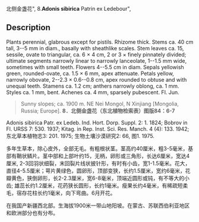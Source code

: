 北侧金盏花",
8.**Adonis sibirica** Patrin ex Ledebour",

## Description
Plants perennial, glabrous except for pistils. Rhizome thick. Stems ca. 40 cm tall, 3--5 mm in diam., basally with sheathlike scales. Stem leaves ca. 15, sessile, ovate to triangular, ca. 6 × 4 cm, 2 or 3 × finely pinnately divided; ultimate segments narrowly linear to narrowly lanceolate, 1--1.5 mm wide, sometimes with small teeth. Flowers 4--5.5 cm in diam. Sepals yellowish green, rounded-ovate, ca. 1.5 × 6 mm, apex attenuate. Petals yellow, narrowly obovate, 2--2.3 × 0.6--0.8 cm, apex rounded to obtuse and with unequal teeth. Stamens ca. 1.2 cm; anthers narrowly oblong, ca. 1 mm. Styles ca. 1 mm, bent. Achenes ca. 4 mm, sparsely pubescent. Fl. Jun.

> Sunny slopes; ca. 1900 m. NE Nei Mongol, N Xinjiang [Mongolia, Russia; Europe].
**8．北侧金盏花（东北植物检索表）图版84：6-7**

Adonis sibirica Patr. ex Ledeb. Ind. Hort. Dorp. Suppl. 2: 1. 1824; Bobrov in Fl. URSS 7: 530. 1937; Kitag. in Rep. Inst. Sci. Res. Manch. 4 (4): 133. 1942; 东北草本植物志3: 201. 1975; 生物土壤沙漠研究2: 66, 图1. 1975.

多年生草本，除心皮外，全部无毛。有粗根状茎。茎高约40厘米，粗3-5毫米，基部有鞘状鳞片。茎中部和上部叶约15，无柄，卵形或三角形，长达6厘米，宽达4厘米, 2-3回羽状细裂，末回裂片线状披针形，有时有小齿，宽1-1.5毫米。花大，直径4-5.5厘米；萼片黄绿色，圆卵形，顶部变狭，长约1.5厘米，宽约6毫米，花瓣黄色，狭倒卵形，长2-2.3厘米，宽6-8毫米，顶端近圆形或钝，有不等大的小齿; 雄蕊长约1.2厘米，花药狭长圆形，长约1毫米。瘦果长约4毫米，有稀疏短柔毛，宿存花柱长约1毫米，向下弯曲。6月开花。

在我国产新疆西北部。生海拔1900米一带山地阳坡。在蒙古、苏联西伯利亚地区和欧洲部分也有分布。
